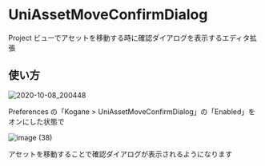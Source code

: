 # UniAssetMoveConfirmDialog

Project ビューでアセットを移動する時に確認ダイアログを表示するエディタ拡張

## 使い方

![2020-10-08_200448](https://user-images.githubusercontent.com/6134875/95450827-d867d480-09a1-11eb-84ae-ad86cbbb60e5.png)

Preferences の「Kogane > UniAssetMoveConfirmDialog」の「Enabled」をオンにした状態で  

![image (38)](https://user-images.githubusercontent.com/6134875/95450828-d9990180-09a1-11eb-9126-e798733ed86f.gif)

アセットを移動することで確認ダイアログが表示されるようになります  
